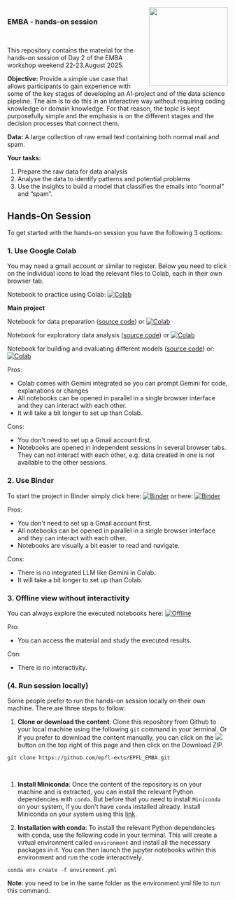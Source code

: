 <img src="static/Logo-FCUE-2019-cmjn.png" width="180px" align="right">


### EMBA - hands-on session

&nbsp;
&nbsp;

This repository contains the material for the hands-on session of Day 2 of the EMBA workshop weekend 22-23.August 2025.


**Objective:** Provide a simple use case that allows participants to gain experience with some of the key stages of developing an AI-project and of the data science pipeline. The aim is to do this in an interactive way without requiring coding knowledge or domain knowledge. For that reason, the topic is kept purposefully simple and the emphasis is on the different stages and the decision processes that connect them.  

**Data:**  A large collection of raw email text containing both normal mail and spam.

**Your tasks:** 
1. Prepare the raw data for data analysis
2. Analyse the data to identify patterns and potential problems
3. Use the insights to build a model that classifies the emails into “normal” and “spam”. 


## Hands-On Session

To get started with the hands-on session you have the following 3 options:

### 1. Use Google Colab   

You may need a gmail account or similar to register. Below you need to click on the individual icons to load the relevant files to Colab, each in their own browser tab.

Notebook to practice using Colab:
[![Colab](https://colab.research.google.com/assets/colab-badge.svg)](https://colab.research.google.com/github/epfl-exts/EPFL_EMBA/blob/main/notebooks/colab_practice.ipynb) 

**Main project**

Notebook for data preparation ([source code](notebooks/data_preparation.ipynb)) or
[![Colab](https://colab.research.google.com/assets/colab-badge.svg)](https://colab.research.google.com/github/epfl-exts/EPFL_EMBA/blob/main/notebooks/data_preparation.ipynb) 

Notebook for exploratory data analysis ([source code](notebooks/EDA.ipynb)) or
[![Colab](https://colab.research.google.com/assets/colab-badge.svg)](https://colab.research.google.com/github/epfl-exts/EPFL_EMBA/blob/main/notebooks/EDA.ipynb) 

Notebook for building and evaluating different models ([source code](notebooks/supervised_learning.ipynb)) or:
[![Colab](https://colab.research.google.com/assets/colab-badge.svg)](https://colab.research.google.com/github/epfl-exts/EPFL_EMBA/blob/main/notebooks/supervised_learning.ipynb) 

Pros: 
* Colab comes with Gemini integrated so you can prompt Gemini for code, explanations or changes
* All notebooks can be opened in parallel in a single browser interface and they can interact with each other. 
* It will take a bit longer to set up than Colab. 

Cons: 
* You don't need to set up a Gmail account first. 
* Notebooks are opened in independent sessions in several browser tabs. They can not interact with each other, e.g. data created in one is not available to the other sessions. 

### 2. Use Binder

To start the project in Binder simply click here: 
[![Binder](https://mybinder.org/badge_logo.svg)](https://mybinder.org/v2/gh/epfl-exts/EPFL_EMBA/HEAD)
or here:
[![Binder](https://mybinder.org/badge_logo.svg)](https://mybinder.org/v2/gh/epfl-exts/EPFL_EMBA/HEAD?urlpath=%2Fdoc%2Ftree%2Fhttps%3A%2F%2Fgithub.com%2Fepfl-exts%2FEPFL_EMBA%2Fblob%2Fmain%2Fnotebooks%2Fdata_preparation.ipynb)


Pros: 
* You don't need to set up a Gmail account first. 
* All notebooks can be opened in parallel in a single browser interface and they can interact with each other. 
* Notebooks are visually a bit easier to read and navigate.

Cons: 
* There is no integrated LLM like Gemini in Colab.
* It will take a bit longer to set up than Colab. 

### 3. Offline view without interactivity

You can always explore the executed notebooks here: 
[![Offline](https://img.shields.io/badge/Offline_View-Open-Blue.svg)](https://github.com/epfl-exts/EPFL_EMBA/blob/main/static)

Pro:
* You can access the material and study the executed results.

Con:
* There is no interactivity.

### (4. Run session locally)

Some people prefer to run the hands-on session locally on their own machine. There are three steps to follow:

1. **Clone or download the content**: Clone this repository from Github to your local machine using the following `git` command in your terminal. Or if you prefer to download the content manually, you can click on the ![](https://placehold.co/60x25/green/white?text=<>+Code) button on the top right of this page and then click on the Download ZIP.
```
git clone https://github.com/epfl-exts/EPFL_EMBA.git
```
<br>

1. **Install Miniconda**: Once the content of the repository is on your machine and is extracted, you can install the relevant Python dependencies with `conda`. But before that you need to install `Miniconda` on your system, if you don't have `conda` installed already. Install Miniconda on your system using this [link](https://docs.conda.io/en/latest/miniconda.html).

2. **Installation with conda**: To install the relevant Python dependencies with conda, use the following code in your terminal. This will create a virtual environment called `environment` and install all the necessary packages in it. You can then launch the jupyter notebooks within this environment and run the code interactively.

```
conda env create -f environment.yml
```

**Note**: you need to be in the same folder as the environment.yml file to run this command.